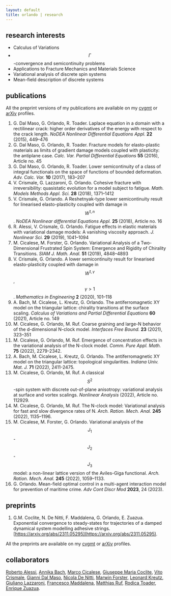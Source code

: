 ```yaml
---
layout: default
title: orlando | research
---
```

 

## research interests

- Calculus of Variations
- $$\Gamma$$-convergence and semicontinuity problems
- Applications to Fracture Mechanics and Materials Science
- Variational analysis of discrete spin systems
- Mean-field description of discrete systems


## publications

All the preprint versions of my publications are available on my [cvgmt](http://cvgmt.sns.it/person/1531/) or [arXiv](https://arxiv.org/a/orlando_g_1.html) profiles.

1. G. Dal Maso, G. Orlando, R. Toader. Laplace equation in a domain with a rectilinear crack: higher order derivatives of the energy with respect to the crack length. _NoDEA Nonlinear Differential Equations Appl._ **22** (2015), 449–476
2. G. Dal Maso, G. Orlando, R. Toader. Fracture models for elasto-plastic materials as limits of gradient damage models coupled with plasticity: the antiplane case. _Calc. Var. Partial Differential Equations_ **55** (2016), Article no. 45
3. G. Dal Maso, G. Orlando, R. Toader. Lower semicontinuity of a class of integral functionals on the space of functions of bounded deformation. _Adv. Calc. Var._ **10** (2017), 183–207
4. V. Crismale, G. Lazzaroni, G. Orlando. Cohesive fracture with irreversibility: quasistatic evolution for a model subject to fatigue. _Math. Models Methods Appl. Sci._ **28** (2018), 1371–1412
5. V. Crismale, G. Orlando. A Reshetnyak-type lower semicontinuity result for linearised elasto-plasticity coupled with damage in $$W^{1,n}$$. _NoDEA Nonlinear differential Equations Appl._ **25** (2018), Article no. 16
6. R. Alessi, V. Crismale, G. Orlando. Fatigue effects in elastic materials with variational damage models: A vanishing viscosity approach. _J. Nonlinear Sci._ **29** (2019), 1041–1094
7. M. Cicalese, M. Forster, G. Orlando. Variational Analysis of a Two-Dimensional Frustrated Spin System: Emergence and Rigidity of Chirality Transitions. _SIAM J. Math. Anal._ **51** (2019), 4848–4893
8. V. Crismale, G. Orlando. A lower semicontinuity result for linearised elasto-plasticity coupled with damage in $$W^{1,\gamma}$$, $$\gamma > 1$$. _Mathematics in Engineering_ **2** (2020), 101–118
9. A. Bach, M. Cicalese, L. Kreutz, G. Orlando. The antiferromagnetic XY model on the triangular lattice: chirality transitions at the surface scaling. _Calculus of Variations and Partial Differential Equations_ **60** (2021), Article no. 149
10. M. Cicalese, G. Orlando, M. Ruf. Coarse graining and large-N behavior of the d-dimensional N-clock model. _Interfaces Free Bound._ **23** (2021), 323–351
11. M. Cicalese, G. Orlando, M. Ruf. Emergence of concentration effects in the variational analysis of the N-clock model. _Comm. Pure Appl. Math._ **75** (2022), 2279-2342.
12.  A. Bach, M. Cicalese, L. Kreutz, G. Orlando. The antiferromagnetic XY model on the triangular lattice: topological singularities. _Indiana Univ. Mat. J._ **71** (2022), 2411-2475.
13. M. Cicalese, G. Orlando, M. Ruf. A classical $$S^2$$-spin system with discrete out-of-plane anisotropy: variational analysis at surface and vortex scalings. _Nonlinear Analysis_ (2022), Article no. 112929.
14. M. Cicalese, G. Orlando, M. Ruf. The N-clock model: Variational analysis for fast and slow divergence rates of N. _Arch. Ration. Mech. Anal._ **245** (2022), 1135–1196.
15. M. Cicalese, M. Forster, G. Orlando. Variational analysis of the $$J_1$$-$$J_2$$-$$J_3$$ model: a non-linear lattice version of the Aviles-Giga functional. _Arch. Ration. Mech. Anal._ **245** (2022), 1059–1133.
16. G. Orlando. Mean-field optimal control in a multi-agent interaction model for prevention of maritime crime. _Adv Cont Discr Mod_ **2023**, 24 (2023).

## preprints

1. G.M. Coclite, N. De Nitti, F. Maddalena, G. Orlando, E. Zuazua. Exponential convergence to steady-states for trajectories of a damped dynamical system modelling adhesive strings. [https://arxiv.org/abs/2311.05295](https://arxiv.org/abs/2311.05295).


All the preprints are available on my [cvgmt](http://cvgmt.sns.it/person/1531/) or [arXiv](https://arxiv.org/a/orlando_g_1.html) profiles.


## collaborators

[Roberto Alessi](https://robertoalessi.weebly.com/), [Annika Bach](https://www-m7.ma.tum.de/bin/view/Analysis/AnnikaBach), [Marco Cicalese](https://www-m7.ma.tum.de/bin/view/Analysis/MarcoCicalese), [Giuseppe Maria Coclite](https://sites.google.com/site/coclitegm/), [Vito Crismale](http://www.vitocrismale.info/index.html), [Gianni Dal Maso](https://people.sissa.it/~dalmaso/), [Nicola De Nitti](https://nicodenitti.com/), [Marwin Forster](https://www-m7.ma.tum.de/bin/view/Analysis/MarwinForster),  [Leonard Kreutz](https://www.uni-muenster.de/AMM/en/Friedrich/mitarbeiter/kreutz.html), [Giuliano Lazzaroni](https://web.math.unifi.it/users/lazzaroni/), [Francesco Maddalena](https://www.dmmm.poliba.it/index.php/it/profile/213-fmadda), [Matthias Ruf](https://people.epfl.ch/matthias.ruf/?lang=en), [Rodica Toader](https://people.uniud.it/page/rodica.toader), [Enrique Zuazua](https://dcn.nat.fau.eu/enrique-zuazua/).